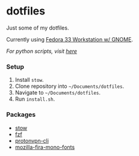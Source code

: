 # dotfiles

Just some of my dotfiles.

Currently using [Fedora 33 Workstation w/ GNOME](https://getfedora.org/).

*For python scripts, visit [here](https://github.com/kangzhiz/pyscripts)*

### Setup

1. Install `stow`.
2. Clone repository into `~/Documents/dotfiles`.
3. Navigate to `~/Documents/dotfiles`.
4. Run `install.sh`.

### Packages

* [stow](https://github.com/aspiers/stow)
* [fzf](https://github.com/junegunn/fzf)
* [protonvpn-cli](https://github.com/ProtonVPN/linux-cli)
* [mozilla-fira-mono-fonts](https://github.com/mozilla/fira)
